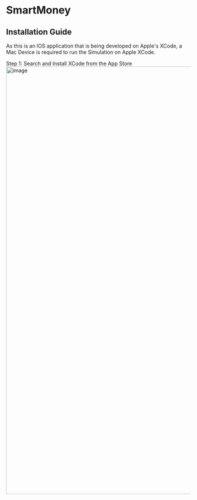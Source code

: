 # SmartMoney

## Installation Guide

As this is an IOS application that is being developed on Apple's XCode, a Mac Device is required to run the Simulation on Apple XCode.

Step 1: Search and Install XCode from the App Store
<img width="1167" alt="image" src="https://github.com/shuyaoao/SmartMoney/assets/100820436/6cd47b9a-e937-477d-8530-9febc6dc8da2">


